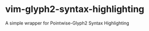 vim-glyph2-syntax-highlighting
==============================

A simple wrapper for Pointwise-Glyph2 Syntax Highlighting
